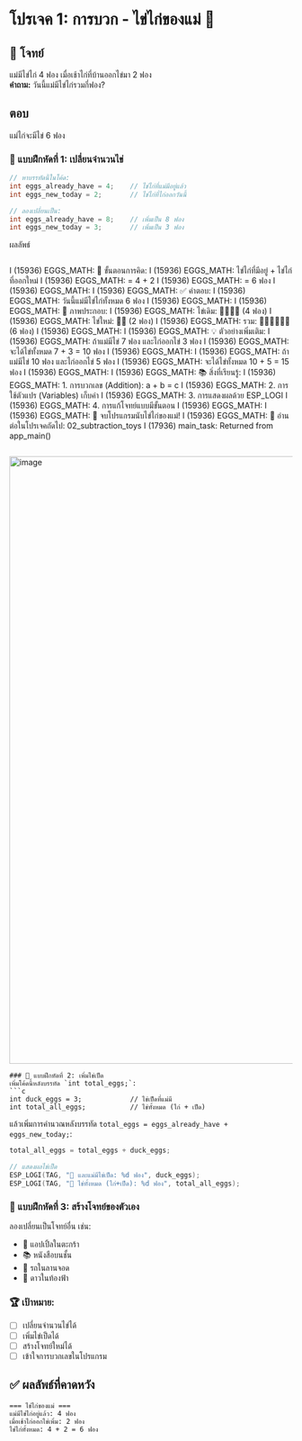 # โปรเจค 1: การบวก - ไข่ไก่ของแม่ 🥚

## 🎯 โจทย์
แม่มีไข่ไก่ 4 ฟอง เมื่อเช้าไก่ที่บ้านออกไข่มา 2 ฟอง  
**คำถาม:** วันนี้แม่มีไข่ไก่รวมกี่ฟอง?

## ตอบ
แม่ไก่จะมีไข่ 6 ฟอง


### 📝 แบบฝึกหัดที่ 1: เปลี่ยนจำนวนไข่
```c
// หาบรรทัดนี้ในโค้ด:
int eggs_already_have = 4;    // ไข่ไก่ที่แม่มีอยู่แล้ว
int eggs_new_today = 2;       // ไข่ไก่ที่ไก่ออกวันนี้

// ลองเปลี่ยนเป็น:
int eggs_already_have = 8;    // เพิ่มเป็น 8 ฟอง
int eggs_new_today = 3;       // เพิ่มเป็น 3 ฟอง
```
ผลลัพธ์
```
```
I (15936) EGGS_MATH: 🧮 ขั้นตอนการคิด:
I (15936) EGGS_MATH:    ไข่ไก่ที่มีอยู่ + ไข่ไก่ที่ออกใหม่
I (15936) EGGS_MATH:    = 4 + 2
I (15936) EGGS_MATH:    = 6 ฟอง
I (15936) EGGS_MATH: 
I (15936) EGGS_MATH: ✅ คำตอบ:
I (15936) EGGS_MATH:    วันนี้แม่มีไข่ไก่ทั้งหมด 6 ฟอง
I (15936) EGGS_MATH: 
I (15936) EGGS_MATH: 🎨 ภาพประกอบ:
I (15936) EGGS_MATH:    ไข่เดิม: 🥚🥚🥚🥚 (4 ฟอง)
I (15936) EGGS_MATH:    ไข่ใหม่: 🥚🥚 (2 ฟอง)
I (15936) EGGS_MATH:    รวม:    🥚🥚🥚🥚🥚🥚 (6 ฟอง)
I (15936) EGGS_MATH:
I (15936) EGGS_MATH: 💡 ตัวอย่างเพิ่มเติม:
I (15936) EGGS_MATH:    ถ้าแม่มีไข่ 7 ฟอง และไก่ออกไข่ 3 ฟอง
I (15936) EGGS_MATH:    จะได้ไข่ทั้งหมด 7 + 3 = 10 ฟอง
I (15936) EGGS_MATH:
I (15936) EGGS_MATH:    ถ้าแม่มีไข่ 10 ฟอง และไก่ออกไข่ 5 ฟอง
I (15936) EGGS_MATH:    จะได้ไข่ทั้งหมด 10 + 5 = 15 ฟอง
I (15936) EGGS_MATH:
I (15936) EGGS_MATH: 📚 สิ่งที่เรียนรู้:
I (15936) EGGS_MATH:    1. การบวกเลข (Addition): a + b = c
I (15936) EGGS_MATH:    2. การใช้ตัวแปร (Variables) เก็บค่า
I (15936) EGGS_MATH:    3. การแสดงผลด้วย ESP_LOGI
I (15936) EGGS_MATH:    4. การแก้โจทย์แบบมีขั้นตอน
I (15936) EGGS_MATH:
I (15936) EGGS_MATH: 🎉 จบโปรแกรมนับไข่ไก่ของแม่!
I (15936) EGGS_MATH: 📖 อ่านต่อในโปรเจคถัดไป: 02_subtraction_toys
I (17936) main_task: Returned from app_main()
```
```
<img width="1920" height="1080" alt="image" src="https://github.com/user-attachments/assets/5d2b620e-5eab-4b03-8e32-b7ed2c229a18" />

```
### 📝 แบบฝึกหัดที่ 2: เพิ่มไข่เป็ด
เพิ่มโค้ดนี้หลังบรรทัด `int total_eggs;`:
```c
int duck_eggs = 3;            // ไข่เป็ดที่แม่มี
int total_all_eggs;           // ไข่ทั้งหมด (ไก่ + เป็ด)
```

แล้วเพิ่มการคำนวณหลังบรรทัด `total_eggs = eggs_already_have + eggs_new_today;`:
```c
total_all_eggs = total_eggs + duck_eggs;

// แสดงผลไข่เป็ด
ESP_LOGI(TAG, "🦆 และแม่มีไข่เป็ด: %d ฟอง", duck_eggs);
ESP_LOGI(TAG, "🥚 ไข่ทั้งหมด (ไก่+เป็ด): %d ฟอง", total_all_eggs);
```

### 📝 แบบฝึกหัดที่ 3: สร้างโจทย์ของตัวเอง
ลองเปลี่ยนเป็นโจทย์อื่น เช่น:
- 🍎 แอปเปิ้ลในตะกร้า
- 📚 หนังสือบนชั้น  
- 🚗 รถในลานจอด
- 🌟 ดาวในท้องฟ้า

### 🏆 เป้าหมาย:
- [ ] เปลี่ยนจำนวนไข่ได้
- [ ] เพิ่มไข่เป็ดได้  
- [ ] สร้างโจทย์ใหม่ได้
- [ ] เข้าใจการบวกเลขในโปรแกรม

## ✅ ผลลัพธ์ที่คาดหวัง

```
=== ไข่ไก่ของแม่ ===
แม่มีไข่ไก่อยู่แล้ว: 4 ฟอง
เมื่อเช้าไก่ออกไข่เพิ่ม: 2 ฟอง
ไข่ไก่ทั้งหมด: 4 + 2 = 6 ฟอง
```
